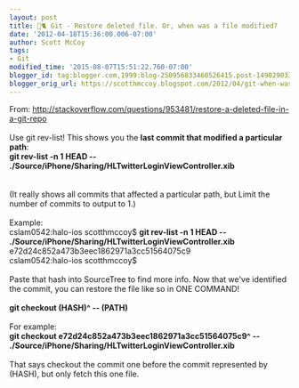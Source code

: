 ```yaml
---
layout: post
title: 🐙🐈 Git - Restore deleted file. Or, when was a file modified?
date: '2012-04-18T15:36:00.006-07:00'
author: Scott McCoy
tags:
- Git
modified_time: '2015-08-07T15:51:22.760-07:00'
blogger_id: tag:blogger.com,1999:blog-250956833460526415.post-1490290333682618567
blogger_orig_url: https://scotthmccoy.blogspot.com/2012/04/git-when-was-file-deleted.html
---
```


From: http://stackoverflow.com/questions/953481/restore-a-deleted-file-in-a-git-repo<br /><br />Use git rev-list! This shows you the <span style="font-weight:bold;">last commit that modified a particular path</span>:<br /><span style="font-weight:bold;">git rev-list -n 1 HEAD -- ./Source/iPhone/Sharing/HLTwitterLoginViewController.xib<br /></span><br /><br />(It really shows all commits that affected a particular path, but Limit the number of commits to output to 1.)<br /><br />Example:<br />cslam0542:halo-ios scotthmccoy$ <span style="font-weight:bold;">git rev-list -n 1 HEAD -- ./Source/iPhone/Sharing/HLTwitterLoginViewController.xib</span><br />e72d24c852a473b3eec1862971a3cc51564075c9<br />cslam0542:halo-ios scotthmccoy$ <br /><br />Paste that hash into SourceTree to find more info. Now that we've identified the commit, you can restore the file like so in ONE COMMAND!<br /><br /><span style="font-weight:bold;">git checkout (HASH)^ -- (PATH)</span><br /><br />For example:<br /><span style="font-weight:bold;">git checkout e72d24c852a473b3eec1862971a3cc51564075c9^ -- ./Source/iPhone/Sharing/HLTwitterLoginViewController.xib</span><br /><br />That says checkout the commit one before the commit represented by (HASH), but only fetch this one file.
